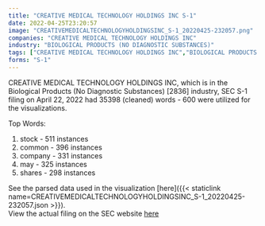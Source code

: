 ```yaml
---
title: "CREATIVE MEDICAL TECHNOLOGY HOLDINGS INC S-1"
date: 2022-04-25T23:20:57
image: "CREATIVEMEDICALTECHNOLOGYHOLDINGSINC_S-1_20220425-232057.png"
companies: "CREATIVE MEDICAL TECHNOLOGY HOLDINGS INC"
industry: "BIOLOGICAL PRODUCTS (NO DIAGNOSTIC SUBSTANCES)"
tags: ["CREATIVE MEDICAL TECHNOLOGY HOLDINGS INC","BIOLOGICAL PRODUCTS (NO DIAGNOSTIC SUBSTANCES)","04-22-2022","S-1"]
forms: "S-1"
---
```

CREATIVE MEDICAL TECHNOLOGY HOLDINGS INC, which is in the Biological Products (No Diagnostic Substances) [2836] industry, SEC S-1 filing on April 22, 2022 had 35398 (cleaned) words - 600 were utilized for the visualizations.

Top Words:
1. stock - 511 instances
2. common - 396 instances
3. company - 331 instances
4. may - 325 instances
5. shares - 298 instances


See the parsed data used in the visualization [here]({{< staticlink name=CREATIVEMEDICALTECHNOLOGYHOLDINGSINC_S-1_20220425-232057.json >}}).  
View the actual filing on the SEC website [here](https://www.sec.gov/Archives/edgar/data/1187953/0001477932-22-002561.txt)